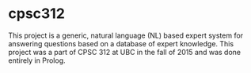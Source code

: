 # cpsc312
This project is a generic, natural language (NL) based expert system for answering questions based on a database of expert knowledge. This project was a part of CPSC 312 at UBC in the fall of 2015 and was done entirely in Prolog.
